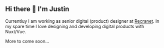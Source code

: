 ## Hi there 👋 I'm Justin
Currentluy I am working as senior digital (product) designer at [Recranet](https://recranet.com). In my spare time I love designing and developing digital products with Nuxt/Vue. 

More to come soon...

